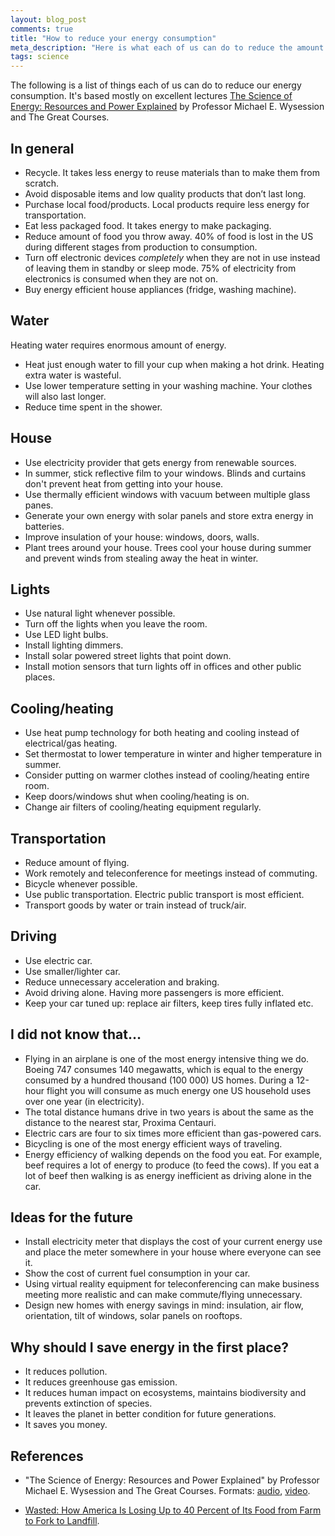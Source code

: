 ```yaml
---
layout: blog_post
comments: true
title: "How to reduce your energy consumption"
meta_description: "Here is what each of us can do to reduce the amount of energy we use."
tags: science
---
```


The following is a list of things each of us can do to reduce our energy consumption. It's based mostly on excellent lectures [The Science of Energy: Resources and Power Explained](http://www.thegreatcourses.com/courses/the-science-of-energy-resources-and-power-explained.html) by Professor Michael E. Wysession and  The Great Courses.


## In general

* Recycle. It takes less energy to reuse materials than to make them from scratch.
* Avoid disposable items and low quality products that don’t last long.
* Purchase local food/products. Local products require less energy for transportation.
* Eat less packaged food. It takes energy to make packaging.
* Reduce amount of food you throw away. 40% of food is lost in the US during different stages from production to consumption.
* Turn off electronic devices *completely* when they are not in use instead of leaving them in standby or sleep mode. 75% of electricity from electronics is consumed when they are not on.
* Buy energy efficient house appliances (fridge, washing machine).

## Water

Heating water requires enormous amount of energy.

* Heat just enough water to fill your cup when making a hot drink. Heating extra water is wasteful.
* Use lower temperature setting in your washing machine. Your clothes will also last longer.
* Reduce time spent in the shower.

## House

* Use electricity provider that gets energy from renewable sources.
* In summer, stick reflective film to your windows. Blinds and curtains don't prevent heat from getting into your house.
* Use thermally efficient windows with vacuum between multiple glass panes.
* Generate your own energy with solar panels and store extra energy in batteries.
* Improve insulation of your house: windows, doors, walls.
* Plant trees around your house. Trees cool your house during summer and prevent winds from stealing away the heat in winter.

## Lights

* Use natural light whenever possible.
* Turn off the lights when you leave the room.
* Use LED light bulbs.
* Install lighting dimmers.
* Install solar powered street lights that point down.
* Install motion sensors that turn lights off in offices and other public places.

## Cooling/heating

* Use heat pump technology for both heating and cooling instead of electrical/gas heating.
* Set thermostat to lower temperature in winter and higher temperature in summer.
* Consider putting on warmer clothes instead of cooling/heating entire room.
* Keep doors/windows shut when cooling/heating is on.
* Change air filters of cooling/heating equipment regularly.



## Transportation

* Reduce amount of flying.
* Work remotely and teleconference for meetings instead of commuting.
* Bicycle whenever possible.
* Use public transportation. Electric public transport is most efficient.
* Transport goods by water or train instead of truck/air.

## Driving

* Use electric car.
* Use smaller/lighter car.
* Reduce unnecessary acceleration and braking.
* Avoid driving alone. Having more passengers is more efficient.
* Keep your car tuned up: replace air filters, keep tires fully inflated etc.


## I did not know that…

* Flying in an airplane is one of the most energy intensive thing we do. Boeing 747 consumes 140 megawatts, which is equal to the energy consumed by a hundred thousand (100 000) US homes. During a 12-hour flight you will consume as much energy one US household uses over one year (in electricity).
* The total distance humans drive in two years is about the same as the distance to the nearest star, Proxima Centauri.
* Electric cars are four to six times more efficient than gas-powered cars.
* Bicycling is one of the most energy efficient ways of traveling.
* Energy efficiency of walking depends on the food you eat. For example, beef requires a lot of energy to produce (to feed the cows). If you eat a lot of beef then walking is as energy inefficient as driving alone in the car.

## Ideas for the future

* Install electricity meter that displays the cost of your current energy use and place the meter somewhere in your house where everyone can see it.
* Show the cost of current fuel consumption in your car.
* Using virtual reality equipment for teleconferencing can make business meeting more realistic and can make commute/flying unnecessary.
* Design new homes with energy savings in mind: insulation, air flow, orientation, tilt of windows, solar panels on rooftops.


## Why should I save energy in the first place?

* It reduces pollution.
* It reduces greenhouse gas emission.
* It reduces human impact on ecosystems, maintains biodiversity and prevents extinction of species.
* It leaves the planet in better condition for future generations.
* It saves you money.



## References

* "The Science of Energy: Resources and Power Explained" by Professor Michael E. Wysession and The Great Courses. Formats: [audio](https://www.amazon.com/Science-Energy-Resources-Power-Explained/dp/B01BVPXLWQ), [video](http://www.thegreatcourses.com/courses/the-science-of-energy-resources-and-power-explained.html).

* [Wasted: How America Is Losing Up to 40 Percent of Its Food from Farm to Fork to Landfill](https://www.nrdc.org/sites/default/files/wasted-food-IP.pdf).
